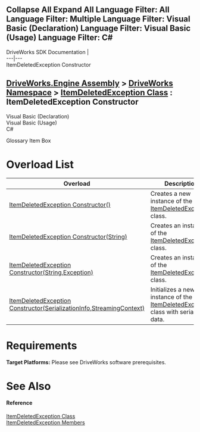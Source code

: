 Collapse All Expand All Language Filter: All  Language Filter: Multiple  Language Filter: Visual Basic (Declaration) Language Filter: Visual Basic (Usage) Language Filter: C#  
---  
DriveWorks SDK Documentation  |   
---|---  
ItemDeletedException Constructor   
  
[DriveWorks.Engine Assembly](topic2156.md) > [DriveWorks Namespace](topic2159.md) > [ItemDeletedException Class](topic3549.md) : ItemDeletedException Constructor  
---  
  
Visual Basic (Declaration)    
Visual Basic (Usage)    
C# 

Glossary Item Box

# Overload List

Overload| Description  
---|---  
[ItemDeletedException Constructor()](topic3556.md)| Creates a new instance of the [ItemDeletedException](topic3549.md) class.   
[ItemDeletedException Constructor(String)](topic3557.md)| Creates an instance of the [ItemDeletedException](topic3549.md) class.   
[ItemDeletedException Constructor(String,Exception)](topic3558.md)| Creates an instance of the [ItemDeletedException](topic3549.md) class.   
[ItemDeletedException Constructor(SerializationInfo,StreamingContext)](topic3559.md)| Initializes a new instance of the [ItemDeletedException](topic3549.md) class with serialized data.   
  
# Requirements

**Target Platforms:** Please see DriveWorks software prerequisites.

# See Also

#### Reference

[ItemDeletedException Class](topic3549.md)   
[ItemDeletedException Members](topic3550.md)


